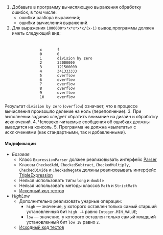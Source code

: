 1.  Добавьте в программу вычисляющую выражения обработку ошибок, в том числе:
    *   ошибки разбора выражений;
    *   ошибки вычисления выражений.
2.  Для выражения `1000000*x*x*x*x*x/(x-1)` вывод программы должен иметь следующий вид: 
#                 
                    x       f
                    0       0
                    1       division by zero
                    2       32000000
                    3       121500000
                    4       341333333
                    5       overflow
                    6       overflow
                    7       overflow
                    8       overflow
                    9       overflow
                    10      overflow
                    
 Результат `division by zero` (`overflow`) означает, что в процессе вычисления произошло деление на ноль (переполнение).
3.  При выполнении задания следует обратить внимание на дизайн и обработку исключений.
4.  Человеко-читаемые сообщения об ошибках должны выводится на консоль.
5.  Программа не должна «вылетать» с исключениями (как стандартными, так и добавленными).

#### Модификации
*   _Базовая_
    *   Класс `ExpressionParser` должен реализовывать интерфейс [Parser](/git/geo/paradigms-2019/src/master/java/expression/exceptions/Parser.java)
    *   Классы `CheckedAdd`, `CheckedSubtract`, `CheckedMultiply`, `CheckedDivide` и `CheckedNegate` должны реализовывать интерфейс [TripleExpression](/git/geo/paradigms-2019/src/master/java/expression/TripleExpression.java)
    *   Нельзя использовать типы `long` и `double`
    *   Нельзя использовать методы классов `Math` и `StrictMath`
    *   [Исходный код тестов](/git/geo/paradigms-2019/src/master/java/expression/exceptions/ExceptionsTest.java)
*   _HighLow_
    *   Дополнительно реализовать унарные операции:
        *   `high` — значение, у которого оставлен только самый старший установленный бит `high -4` равно `Integer.MIN_VALUE`;
        *   `low` — значение, у которого оставлен только самый младший установленный бит `low 18` равно `2`.
    *   [Исходный код тестов](/git/geo/paradigms-2019/src/master/java/expression/exceptions/ExceptionsHighLowTest.java)
